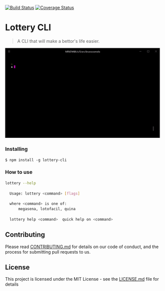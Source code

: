 [![Build Status](https://travis-ci.org/brunooomelo/lottery.svg?branch=master)](https://travis-ci.org/brunooomelo/lottery)
[![Coverage Status](https://coveralls.io/repos/github/brunooomelo/lottery/badge.svg?branch=master)](https://coveralls.io/github/brunooomelo/lottery?branch=master)
# Lottery CLI


> A CLI that will make a bettor's life easier.

![Example CLI running](img/example.gif)

### Installing

```
$ npm install -g lottery-cli
```

### How to use

```sh
lottery --help

  Usage: lottery <command> [flags]

  where <command> is one of:
      megasena, lotofacil, quina

  lottery help <command>  quick help on <command>
```

## Contributing

Please read [CONTRIBUTING.md](CONTRIBUTING.md) for details on our code of conduct, and the process for submitting pull requests to us.

## License

This project is licensed under the MIT License - see the [LICENSE.md](LICENSE.md) file for details
